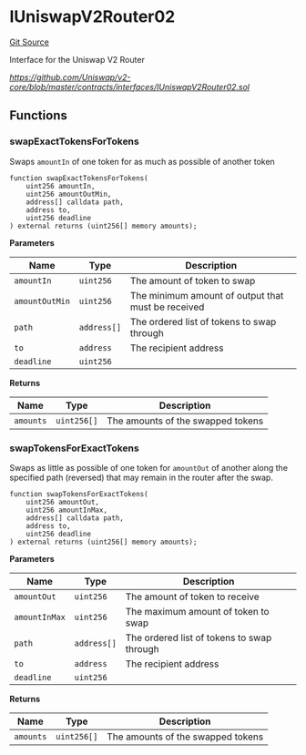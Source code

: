 # IUniswapV2Router02
[Git Source](https://github.com/seamless-protocol/ilm-v2/blob/002c85336929e7b2f8b2193e3cb727fe9cf4b9e6/src/interfaces/periphery/IUniswapV2Router02.sol)

Interface for the Uniswap V2 Router

*https://github.com/Uniswap/v2-core/blob/master/contracts/interfaces/IUniswapV2Router02.sol*


## Functions
### swapExactTokensForTokens

Swaps `amountIn` of one token for as much as possible of another token


```solidity
function swapExactTokensForTokens(
    uint256 amountIn,
    uint256 amountOutMin,
    address[] calldata path,
    address to,
    uint256 deadline
) external returns (uint256[] memory amounts);
```
**Parameters**

|Name|Type|Description|
|----|----|-----------|
|`amountIn`|`uint256`|The amount of token to swap|
|`amountOutMin`|`uint256`|The minimum amount of output that must be received|
|`path`|`address[]`|The ordered list of tokens to swap through|
|`to`|`address`|The recipient address|
|`deadline`|`uint256`||

**Returns**

|Name|Type|Description|
|----|----|-----------|
|`amounts`|`uint256[]`|The amounts of the swapped tokens|


### swapTokensForExactTokens

Swaps as little as possible of one token for `amountOut` of another along the specified path (reversed)
that may remain in the router after the swap.


```solidity
function swapTokensForExactTokens(
    uint256 amountOut,
    uint256 amountInMax,
    address[] calldata path,
    address to,
    uint256 deadline
) external returns (uint256[] memory amounts);
```
**Parameters**

|Name|Type|Description|
|----|----|-----------|
|`amountOut`|`uint256`|The amount of token to receive|
|`amountInMax`|`uint256`|The maximum amount of token to swap|
|`path`|`address[]`|The ordered list of tokens to swap through|
|`to`|`address`|The recipient address|
|`deadline`|`uint256`||

**Returns**

|Name|Type|Description|
|----|----|-----------|
|`amounts`|`uint256[]`|The amounts of the swapped tokens|


